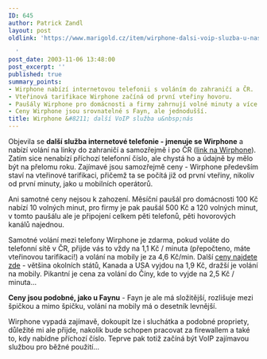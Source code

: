 ```yaml
---
ID: 645
author: Patrick Zandl
layout: post
oldlink: 'https://www.marigold.cz/item/wirphone-dalsi-voip-sluzba-u-nas

  '
post_date: 2003-11-06 13:48:00
post_excerpt: ''
published: true
summary_points:
- Wirphone nabízí internetovou telefonii s voláním do zahraničí a ČR.
- Vteřinová tarifikace Wirphone začíná od první vteřiny hovoru.
- Paušály Wirphone pro domácnosti a firmy zahrnují volné minuty a více telefonů.
- Ceny Wirphone jsou srovnatelné s Fayn, ale jednodušší.
title: Wirphone &#8211; další VoIP služba u&nbsp;nás
---
```


<p>
Objevila se <STRONG>další služba internetové telefonie - jmenuje se Wirphone</STRONG> a nabízí volání na linky do zahraničí a samozřejmě i po ČR (<A href="http://www.wirphone.cz/" target=_blank>link na Wirphone</A>). Zatím sice nenabízí příchozí telefonní číslo, ale chystá ho a údajně by mělo být na přelomu roku. Zajímavé jsou samozřejmě ceny - Wirphone především staví na vteřinové tarifikaci, přičemž ta se počítá již od první vteřiny, nikoliv od první minuty, jako u mobilních operátorů. </p>

<p>
Ani samotné ceny nejsou k zahození. Měsíční paušál pro domácnosti 100 Kč nabízí 10 volných minut, pro firmy je pak paušál 500 Kč a 120 volných minut, v tomto paušálu ale je připojení celkem pěti telefonů, pěti hovorových kanálů najednou. </p>

<p>
Samotné volání mezi telefony Wirphone je zdarma, pokud voláte do telefonní sítě v ČR, přijde vás to vždy na 1,1 Kč / minuta (přepočteno, máte vteřinovou tarifikaci!) a volání na mobily je za 4,6 Kč/min. Další <A href="http://scripts.wirphone.com/price.php?lang=cz" target=_blank>ceny najdete zde</A> - většina okolních států, Kanada a USA vyjdou na 1,9 Kč, dražší je volání na mobily. Pikantní je cena za volání do Číny, kde to vyjde na 2,5 Kč / minuta... </p>

<p>
<STRONG>Ceny jsou podobné, jako u Faynu</STRONG> - Fayn je ale má složitější, rozlišuje mezi špičkou a mimo špičku, volání na mobily má o desetník levnější. </p>

<p>
Wirphone vypadá zajímavě, dokoupit lze i sluchátka a podobné propriety, důležité mi ale přijde, nakolik bude schopen pracovat za firewallem a také to, kdy nabídne příchozí číslo. Teprve pak totiž začíná být VoIP zajímavou službou pro běžné použití...</p>